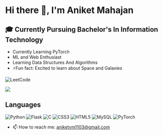 # Hi there 👋, I'm Aniket Mahajan

## 	🎓 Currently Pursuing Bachelor's In Information Technology

* Currently Learning PyTorch
* ML and Web Enthusiast
* Learning Data Structures And Algorithms 
* ⚡Fun fact: Excited to learn about Space and Galaxies


![LeetCode](https://img.shields.io/badge/LeetCode-000000?style=for-the-badge&logo=LeetCode&logoColor=#d16c06)

![](https://leetcard.jacoblin.cool/aniket1104?theme=dark&font=IBM%20Plex%20Sans&ext=heatmap)

## Languages

![Python](https://img.shields.io/badge/python-3670A0?style=for-the-badge&logo=python&logoColor=ffdd54)
![Flask](https://img.shields.io/badge/flask-%23000.svg?style=for-the-badge&logo=flask&logoColor=white)
![C](https://img.shields.io/badge/c-%2300599C.svg?style=for-the-badge&logo=c&logoColor=white)
![CSS3](https://img.shields.io/badge/css3-%231572B6.svg?style=for-the-badge&logo=css3&logoColor=white)
![HTML5](https://img.shields.io/badge/html5-%23E34F26.svg?style=for-the-badge&logo=html5&logoColor=white)
![MySQL](https://img.shields.io/badge/mysql-%2300f.svg?style=for-the-badge&logo=mysql&logoColor=white)
![PyTorch](https://img.shields.io/badge/PyTorch-%23EE4C2C.svg?style=for-the-badge&logo=PyTorch&logoColor=white)

- 📫 How to reach me: aniketvm1103@gmail.com
